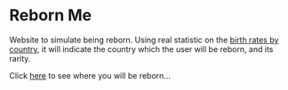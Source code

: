 # Reborn Me

Website to simulate being reborn.
Using real statistic on the [birth rates by country](https://en.wikipedia.org/wiki/List_of_countries_by_number_of_births), it will indicate the country which the user will be reborn, and its rarity.

Click [here](https://reborn-me.netlify.app/) to see where you will be reborn...
